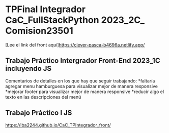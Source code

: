 # TPFinal Integrador CaC_FullStackPython 2023_2C_ Comision23501

[Lee el link del front aquí]https://clever-pasca-b4696a.netlify.app/
## Trabajo Práctico Intergrador Front-End 2023_1C incluyendo JS 

Comentarios de detalles en los que hay que seguir trabajando:
*faltaría agregar menu hamburguesa para visualizar mejor de manera responsive
*mejorar footer para visualizar mejor de manera responsive
*reducir algo el texto en las descripciones del menú

 ## Trabajo Práctico I JS 
  https://lba2244.github.io/CaC_TPIntegrador_front/
